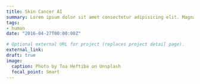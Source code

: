 ```yaml
---
title: Skin Cancer AI
summary: Lorem ipsum dolor sit amet consectetur adipisicing elit. Magnam, eius.
tags:
- human
date: "2016-04-27T00:00:00Z"

# Optional external URL for project (replaces project detail page).
external_link: 
draft: true
image:
  caption: Photo by Toa Heftiba on Unsplash
  focal_point: Smart
---
```

